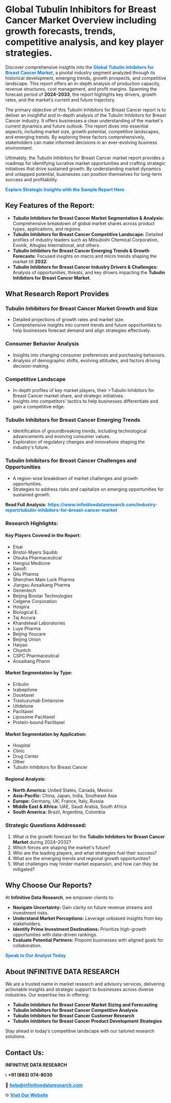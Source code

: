<h1>Global Tubulin Inhibitors for Breast Cancer Market Overview including growth forecasts, trends, competitive analysis, and key player strategies.</h1>
<p>
Discover comprehensive insights into the 
<a href="https://www.infinitivedataresearch.com/industry-report/tubulin-inhibitors-for-breast-cancer-market" rel="dofollow" style="color: #007BFF; text-decoration: none;"><strong>Global Tubulin Inhibitors for Breast Cancer Market</strong></a>, a pivotal industry segment analyzed through its historical development, emerging trends, growth prospects, and competitive landscape. This report offers an in-depth analysis of production capacity, revenue structures, cost management, and profit margins. Spanning the forecast period of <strong>2024–2033</strong>, the report highlights key drivers, growth rates, and the market’s current and future trajectory.
</p>
<p>
The primary objective of this Tubulin Inhibitors for Breast Cancer report is to deliver an insightful and in-depth analysis of the Tubulin Inhibitors for Breast Cancer industry. It offers businesses a clear understanding of the market's current dynamics and future outlook. The report dives into essential aspects, including market size, growth potential, competitive landscapes, and emerging trends. By exploring these factors comprehensively, stakeholders can make informed decisions in an ever-evolving business environment.
</p>
<p>
Ultimately, the Tubulin Inhibitors for Breast Cancer market report provides a roadmap for identifying lucrative market opportunities and crafting strategic initiatives that drive sustained growth. By understanding market dynamics and untapped potential, businesses can position themselves for long-term success and profitability.
</p>
<p>
<a href="https://www.infinitivedataresearch.com/request-sample/reportId=111158" style="color: #007BFF; text-decoration: none;"><strong>Explore Strategic Insights with the Sample Report Here</strong></a>
</p>

<h2>Key Features of the Report:</h2>
<ul>
<li><strong>Tubulin Inhibitors for Breast Cancer Market Segmentation & Analysis:</strong> Comprehensive breakdown of global market shares across product types, applications, and regions.</li>
<li><strong>Tubulin Inhibitors for Breast Cancer Competitive Landscape:</strong> Detailed profiles of industry leaders such as Mitsubishi Chemical Corporation, Evonik, Altuglas International, and others.</li>
<li><strong>Tubulin Inhibitors for Breast Cancer Emerging Trends & Growth Forecasts:</strong> Focused insights on macro and micro trends shaping the market till <strong>2032</strong>.</li>
<li><strong>Tubulin Inhibitors for Breast Cancer Industry Drivers & Challenges:</strong> Analysis of opportunities, threats, and key drivers impacting the <strong>Tubulin Inhibitors for Breast Cancer Market</strong>.</li>
</ul>

<h2>What Research Report Provides</h2>
<h3>Tubulin Inhibitors for Breast Cancer Market Growth and Size</h3>
<ul>
<li>Detailed projections of growth rates and market size.</li>
<li>Comprehensive insights into current trends and future opportunities to help businesses forecast demand and align strategies effectively.</li>
</ul>

<h3>Consumer Behavior Analysis</h3>
<ul>
<li>Insights into changing consumer preferences and purchasing behaviors.</li>
<li>Analysis of demographic shifts, evolving attitudes, and factors driving decision-making.</li>
</ul>

<h3>Competitive Landscape</h3>
<ul>
<li>In-depth profiles of key market players, their >Tubulin Inhibitors for Breast Cancer market share, and strategic initiatives.</li>
<li>Insights into competitors' tactics to help businesses differentiate and gain a competitive edge.</li>
</ul>

<h3>Tubulin Inhibitors for Breast Cancer Emerging Trends</h3>
<ul>
<li>Identification of groundbreaking trends, including technological advancements and evolving consumer values.</li>
<li>Exploration of regulatory changes and innovations shaping the industry's future.</li>
</ul>

<h3>Tubulin Inhibitors for Breast Cancer Challenges and Opportunities</h3>
<ul>
<li>A region-wise breakdown of market challenges and growth opportunities.</li>
<li>Strategies to address risks and capitalize on emerging opportunities for sustained growth.</li>
</ul>
<p><strong>Read Full Analysis:</strong> <a href="https://www.infinitivedataresearch.com/industry-report/tubulin-inhibitors-for-breast-cancer-market" rel="dofollow" style="color: #007BFF; text-decoration: none;"><strong>https://www.infinitivedataresearch.com/industry-report/tubulin-inhibitors-for-breast-cancer-market</strong></a></p>
<h3>Research Highlights:</h3>
<h4>Key Players Covered in the Report:</h4>
<ul><li>Eisai</li><li>Bristol-Myers Squibb</li><li>Otsuka Pharmaceutical</li><li>Hengrui Medicine</li><li>Sanofi</li><li>Qilu Pharma</li><li>Shenzhen Main Luck Pharma</li><li>Jiangsu Aosaikang Pharma</li><li>Genentech</li><li>Beijing Biostar Technologies</li><li>Celgene Corporation</li><li>Hospira</li><li>Biological E.</li><li>Taj Accura</li><li>Khandelwal Laboratories</li><li>Luye Pharma</li><li>Beijing Youcare</li><li>Beijing Union</li><li>Haiyao</li><li>Chuntch</li><li>CSPC Pharmaceutical</li><li>Aosaikang Pharm</li></ul>
<h4>Market Segmentation by Type:</h4>
<ul><li>Eribulin</li><li>Ixabepilone</li><li>Docetaxel</li><li>Trastuzumab Emtansine</li><li>Utidelone</li><li>Paclitaxel</li><li>Liposome Paclitaxel</li><li>Protein-bound Paclitaxel</li></ul>
<h4>Market Segmentation by Application:</h4>
<ul><li>Hospital</li><li>Clinic</li><li>Drug Center</li><li>Other</li><li>Tubulin Inhibitors for Breast Cancer</li></ul>

<h4>Regional Analysis:</h4>
<ul>
<li><strong>North America:</strong> United States, Canada, Mexico</li>
<li><strong>Asia-Pacific:</strong> China, Japan, India, Southeast Asia</li>
<li><strong>Europe:</strong> Germany, UK, France, Italy, Russia</li>
<li><strong>Middle East & Africa:</strong> UAE, Saudi Arabia, South Africa</li>
<li><strong>South America:</strong> Brazil, Argentina, Colombia</li>
</ul>

<h3>Strategic Questions Addressed:</h3>
<ol>
<li>What is the growth forecast for the <strong>Tubulin Inhibitors for Breast Cancer Market</strong> during 2024–2032?</li>
<li>Which forces are shaping the market's future?</li>
<li>Who are the leading players, and what strategies fuel their success?</li>
<li>What are the emerging trends and regional growth opportunities?</li>
<li>What challenges may hinder market expansion, and how can they be mitigated?</li>
</ol>

<h2>Why Choose Our Reports?</h2>
<p>At <strong>Infinitive Data Research</strong>, we empower clients to:</p>
<ul>
<li><strong>Navigate Uncertainty:</strong> Gain clarity on future revenue streams and investment risks.</li>
<li><strong>Understand Market Perceptions:</strong> Leverage unbiased insights from key stakeholders.</li>
<li><strong>Identify Prime Investment Destinations:</strong> Prioritize high-growth opportunities with data-driven rankings.</li>
<li><strong>Evaluate Potential Partners:</strong> Pinpoint businesses with aligned goals for collaboration.</li>
</ul>
<p><a href="https://www.infinitivedataresearch.com/industry-report/tubulin-inhibitors-for-breast-cancer-market" rel="dofollow" style="color: #007BFF; text-decoration: none;"><strong>Speak to Our Analyst Today</strong></a></p>

<h2>About INFINITIVE DATA RESEARCH</h2>
<p>We are a trusted name in market research and advisory services, delivering actionable insights and strategic support to businesses across diverse industries. Our expertise lies in offering:</p>
<ul>
<li><strong>Tubulin Inhibitors for Breast Cancer Market Sizing and Forecasting</strong></li>
<li><strong>Tubulin Inhibitors for Breast Cancer Competitive Analysis</strong></li>
<li><strong>Tubulin Inhibitors for Breast Cancer Customer Research</strong></li>
<li><strong>Tubulin Inhibitors for Breast Cancer Product Development Strategies</strong></li>
</ul>
<p>Stay ahead in today’s competitive landscape with our tailored research solutions.</p>

<h2>Contact Us:</h2>
<p><strong>INFINITIVE DATA RESEARCH</strong></p>
<p>📞 <strong>+91 (883) 074-8030</strong></p>
<p>📧 <strong><a href="mailto:help@infinitivedataresearch.com" style="color: #007BFF;">help@infinitivedataresearch.com</a></strong></p>
<p>🌐 <strong><a href="https://www.infinitivedataresearch.com" rel="dofollow" style="color: #007BFF;">Visit Our Website</a></strong></p>
